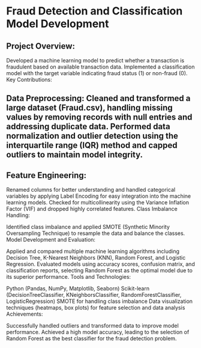 # Fraud Detection and Classification Model Development
## Project Overview:

Developed a machine learning model to predict whether a transaction is fraudulent based on available transaction data.
Implemented a classification model with the target variable indicating fraud status (1) or non-fraud (0).
Key Contributions:

## Data Preprocessing: Cleaned and transformed a large dataset (Fraud.csv), handling missing values by removing records with null entries and addressing duplicate data. Performed data normalization and outlier detection using the interquartile range (IQR) method and capped outliers to maintain model integrity.

## Feature Engineering:

Renamed columns for better understanding and handled categorical variables by applying Label Encoding for easy integration into the machine learning models.
Checked for multicollinearity using the Variance Inflation Factor (VIF) and dropped highly correlated features.
Class Imbalance Handling:

Identified class imbalance and applied SMOTE (Synthetic Minority Oversampling Technique) to resample the data and balance the classes.
Model Development and Evaluation:

Applied and compared multiple machine learning algorithms including Decision Tree, K-Nearest Neighbors (KNN), Random Forest, and Logistic Regression.
Evaluated models using accuracy scores, confusion matrix, and classification reports, selecting Random Forest as the optimal model due to its superior performance.
Tools and Technologies:

Python (Pandas, NumPy, Matplotlib, Seaborn)
Scikit-learn (DecisionTreeClassifier, KNeighborsClassifier, RandomForestClassifier, LogisticRegression)
SMOTE for handling class imbalance
Data visualization techniques (heatmaps, box plots) for feature selection and data analysis
Achievements:

Successfully handled outliers and transformed data to improve model performance.
Achieved a high model accuracy, leading to the selection of Random Forest as the best classifier for the fraud detection problem.
